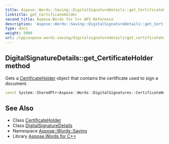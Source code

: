 ```yaml
---
title: Aspose::Words::Saving::DigitalSignatureDetails::get_CertificateHolder method
linktitle: get_CertificateHolder
second_title: Aspose.Words for C++ API Reference
description: 'Aspose::Words::Saving::DigitalSignatureDetails::get_CertificateHolder method. Gets a CertificateHolder object that contains the certificate used to sign a document in C++.'
type: docs
weight: 3000
url: /cpp/aspose.words.saving/digitalsignaturedetails/get_certificateholder/
---
```

## DigitalSignatureDetails::get_CertificateHolder method


Gets a [CertificateHolder](./) object that contains the certificate used to sign a document.

```cpp
const System::SharedPtr<Aspose::Words::DigitalSignatures::CertificateHolder> & Aspose::Words::Saving::DigitalSignatureDetails::get_CertificateHolder() const
```

## See Also

* Class [CertificateHolder](../../../aspose.words.digitalsignatures/certificateholder/)
* Class [DigitalSignatureDetails](../)
* Namespace [Aspose::Words::Saving](../../)
* Library [Aspose.Words for C++](../../../)
